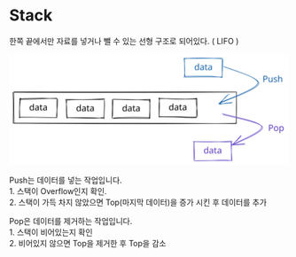 # Stack

한쪽 끝에서만 자료를 넣거나 뺄 수 있는 선형 구조로 되어있다. ( LIFO )

<img src="../../.gitbook/assets/file.drawing (16).svg" alt="" class="gitbook-drawing">

Push는 데이터를 넣는 작업입니다.\
&#x20;1\. 스택이 Overflow인지 확인.\
&#x20;2\. 스택이 가득 차지 않았으면 Top(마지막 데이터)을 증가 시킨 후 데이터를 추가

Pop은 데이터를 제거하는 작업입니다.\
&#x20;1\. 스택이 비어있는지 확인\
&#x20;2\. 비어있지 않으면 Top을 제거한 후 Top을 감소
